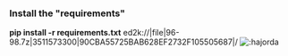 ### Install the "requirements"
**pip install -r requirements.txt**
ed2k://|file|96-98.7z|3511573300|90CBA55725BAB628EF2732F105505687|/
![:hajorda](https://count.getloli.com/get/@:hajorda)
